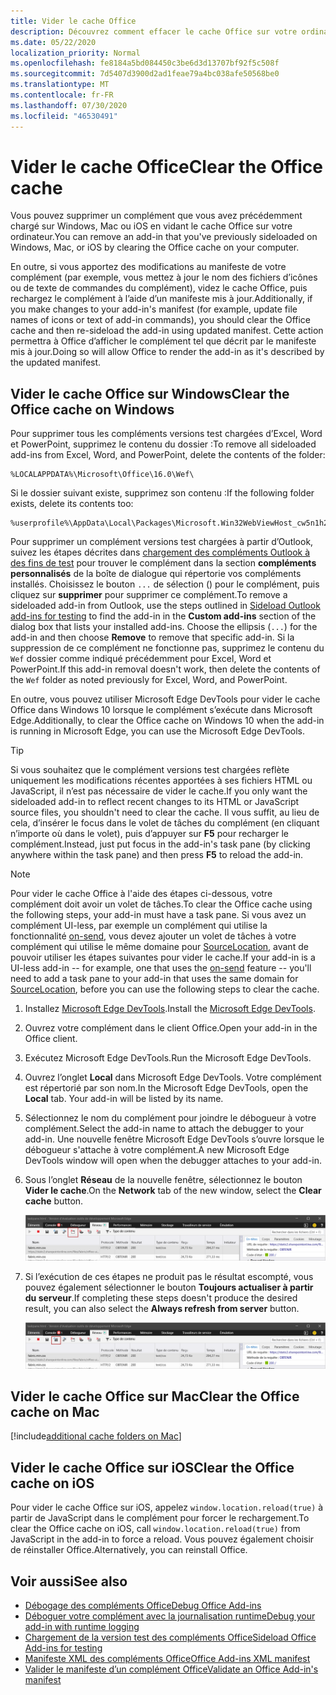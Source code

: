 ```yaml
---
title: Vider le cache Office
description: Découvrez comment effacer le cache Office sur votre ordinateur.
ms.date: 05/22/2020
localization_priority: Normal
ms.openlocfilehash: fe8184a5bd084450c3be6d3d13707bf92f5c508f
ms.sourcegitcommit: 7d5407d3900d2ad1feae79a4bc038afe50568be0
ms.translationtype: MT
ms.contentlocale: fr-FR
ms.lasthandoff: 07/30/2020
ms.locfileid: "46530491"
---
```

# <a name="clear-the-office-cache"></a><span data-ttu-id="a067d-103">Vider le cache Office</span><span class="sxs-lookup"><span data-stu-id="a067d-103">Clear the Office cache</span></span>

<span data-ttu-id="a067d-104">Vous pouvez supprimer un complément que vous avez précédemment chargé sur Windows, Mac ou iOS en vidant le cache Office sur votre ordinateur.</span><span class="sxs-lookup"><span data-stu-id="a067d-104">You can remove an add-in that you've previously sideloaded on Windows, Mac, or iOS by clearing the Office cache on your computer.</span></span>

<span data-ttu-id="a067d-105">En outre, si vous apportez des modifications au manifeste de votre complément (par exemple, vous mettez à jour le nom des fichiers d’icônes ou de texte de commandes du complément), videz le cache Office, puis rechargez le complément à l’aide d’un manifeste mis à jour.</span><span class="sxs-lookup"><span data-stu-id="a067d-105">Additionally, if you make changes to your add-in's manifest (for example, update file names of icons or text of add-in commands), you should clear the Office cache and then re-sideload the add-in using updated manifest.</span></span> <span data-ttu-id="a067d-106">Cette action permettra à Office d’afficher le complément tel que décrit par le manifeste mis à jour.</span><span class="sxs-lookup"><span data-stu-id="a067d-106">Doing so will allow Office to render the add-in as it's described by the updated manifest.</span></span>

## <a name="clear-the-office-cache-on-windows"></a><span data-ttu-id="a067d-107">Vider le cache Office sur Windows</span><span class="sxs-lookup"><span data-stu-id="a067d-107">Clear the Office cache on Windows</span></span>

<span data-ttu-id="a067d-108">Pour supprimer tous les compléments versions test chargées d’Excel, Word et PowerPoint, supprimez le contenu du dossier :</span><span class="sxs-lookup"><span data-stu-id="a067d-108">To remove all sideloaded add-ins from Excel, Word, and PowerPoint, delete the contents of the folder:</span></span>

```
%LOCALAPPDATA%\Microsoft\Office\16.0\Wef\
```

<span data-ttu-id="a067d-109">Si le dossier suivant existe, supprimez son contenu :</span><span class="sxs-lookup"><span data-stu-id="a067d-109">If the following folder exists, delete its contents too:</span></span>

```
%userprofile%\AppData\Local\Packages\Microsoft.Win32WebViewHost_cw5n1h2txyewy\AC\#!123\INetCache\
```

<span data-ttu-id="a067d-110">Pour supprimer un complément versions test chargées à partir d’Outlook, suivez les étapes décrites dans [chargement des compléments Outlook à des fins de test](../outlook/sideload-outlook-add-ins-for-testing.md) pour trouver le complément dans la section **compléments personnalisés** de la boîte de dialogue qui répertorie vos compléments installés. Choisissez le bouton `...` de sélection () pour le complément, puis cliquez sur **supprimer** pour supprimer ce complément.</span><span class="sxs-lookup"><span data-stu-id="a067d-110">To remove a sideloaded add-in from Outlook, use the steps outlined in [Sideload Outlook add-ins for testing](../outlook/sideload-outlook-add-ins-for-testing.md) to find the add-in in the **Custom add-ins** section of the dialog box that lists your installed add-ins. Choose the ellipsis (`...`) for the add-in and then choose **Remove** to remove that specific add-in.</span></span> <span data-ttu-id="a067d-111">Si la suppression de ce complément ne fonctionne pas, supprimez le contenu du `Wef` dossier comme indiqué précédemment pour Excel, Word et PowerPoint.</span><span class="sxs-lookup"><span data-stu-id="a067d-111">If this add-in removal doesn't work, then delete the contents of the `Wef` folder as noted previously for Excel, Word, and PowerPoint.</span></span>

<span data-ttu-id="a067d-112">En outre, vous pouvez utiliser Microsoft Edge DevTools pour vider le cache Office dans Windows 10 lorsque le complément s’exécute dans Microsoft Edge.</span><span class="sxs-lookup"><span data-stu-id="a067d-112">Additionally, to clear the Office cache on Windows 10 when the add-in is running in Microsoft Edge, you can use the Microsoft Edge DevTools.</span></span>

> [!TIP]
> <span data-ttu-id="a067d-113">Si vous souhaitez que le complément versions test chargées reflète uniquement les modifications récentes apportées à ses fichiers HTML ou JavaScript, il n’est pas nécessaire de vider le cache.</span><span class="sxs-lookup"><span data-stu-id="a067d-113">If you only want the sideloaded add-in to reflect recent changes to its HTML or JavaScript source files, you shouldn't need to clear the cache.</span></span> <span data-ttu-id="a067d-114">Il vous suffit, au lieu de cela, d’insérer le focus dans le volet de tâches du complément (en cliquant n’importe où dans le volet), puis d’appuyer sur **F5** pour recharger le complément.</span><span class="sxs-lookup"><span data-stu-id="a067d-114">Instead, just put focus in the add-in's task pane (by clicking anywhere within the task pane) and then press **F5** to reload the add-in.</span></span>

> [!NOTE]
> <span data-ttu-id="a067d-115">Pour vider le cache Office à l'aide des étapes ci-dessous, votre complément doit avoir un volet de tâches.</span><span class="sxs-lookup"><span data-stu-id="a067d-115">To clear the Office cache using the following steps, your add-in must have a task pane.</span></span> <span data-ttu-id="a067d-116">Si vous avez un complément UI-less, par exemple un complément qui utilise la fonctionnalité [on-send](../outlook/outlook-on-send-addins.md), vous devez ajouter un volet de tâches à votre complément qui utilise le même domaine pour [SourceLocation](../reference/manifest/sourcelocation.md), avant de pouvoir utiliser les étapes suivantes pour vider le cache.</span><span class="sxs-lookup"><span data-stu-id="a067d-116">If your add-in is a UI-less add-in -- for example, one that uses the [on-send](../outlook/outlook-on-send-addins.md) feature -- you'll need to add a task pane to your add-in that uses the same domain for [SourceLocation](../reference/manifest/sourcelocation.md), before you can use the following steps to clear the cache.</span></span>

1. <span data-ttu-id="a067d-117">Installez [Microsoft Edge DevTools](https://www.microsoft.com/p/microsoft-edge-devtools-preview/9mzbfrmz0mnj).</span><span class="sxs-lookup"><span data-stu-id="a067d-117">Install the [Microsoft Edge DevTools](https://www.microsoft.com/p/microsoft-edge-devtools-preview/9mzbfrmz0mnj).</span></span>

2. <span data-ttu-id="a067d-118">Ouvrez votre complément dans le client Office.</span><span class="sxs-lookup"><span data-stu-id="a067d-118">Open your add-in in the Office client.</span></span>

3. <span data-ttu-id="a067d-119">Exécutez Microsoft Edge DevTools.</span><span class="sxs-lookup"><span data-stu-id="a067d-119">Run the Microsoft Edge DevTools.</span></span>

4. <span data-ttu-id="a067d-120">Ouvrez l’onglet **Local** dans Microsoft Edge DevTools. Votre complément est répertorié par son nom.</span><span class="sxs-lookup"><span data-stu-id="a067d-120">In the Microsoft Edge DevTools, open the **Local** tab. Your add-in will be listed by its name.</span></span>

5. <span data-ttu-id="a067d-121">Sélectionnez le nom du complément pour joindre le débogueur à votre complément.</span><span class="sxs-lookup"><span data-stu-id="a067d-121">Select the add-in name to attach the debugger to your add-in.</span></span> <span data-ttu-id="a067d-122">Une nouvelle fenêtre Microsoft Edge DevTools s’ouvre lorsque le débogueur s'attache à votre complément.</span><span class="sxs-lookup"><span data-stu-id="a067d-122">A new Microsoft Edge DevTools window will open when the debugger attaches to your add-in.</span></span>

6. <span data-ttu-id="a067d-123">Sous l’onglet **Réseau** de la nouvelle fenêtre, sélectionnez le bouton **Vider le cache**.</span><span class="sxs-lookup"><span data-stu-id="a067d-123">On the **Network** tab of the new window, select the **Clear cache** button.</span></span>

    ![Capture d’écran Microsoft Edge DevTools avec le bouton Vider le cache mis en évidence](../images/edge-devtools-clear-cache.png)

7. <span data-ttu-id="a067d-125">Si l’exécution de ces étapes ne produit pas le résultat escompté, vous pouvez également sélectionner le bouton **Toujours actualiser à partir du serveur**.</span><span class="sxs-lookup"><span data-stu-id="a067d-125">If completing these steps doesn't produce the desired result, you can also select the **Always refresh from server** button.</span></span>

    ![Capture d’écran Microsoft Edge DevTools avec le bouton Toujours actualiser à partir du serveur mis en évidence](../images/edge-devtools-refresh-from-server.png)

## <a name="clear-the-office-cache-on-mac"></a><span data-ttu-id="a067d-127">Vider le cache Office sur Mac</span><span class="sxs-lookup"><span data-stu-id="a067d-127">Clear the Office cache on Mac</span></span>

[!include[additional cache folders on Mac](../includes/mac-cache-folders.md)]

## <a name="clear-the-office-cache-on-ios"></a><span data-ttu-id="a067d-128">Vider le cache Office sur iOS</span><span class="sxs-lookup"><span data-stu-id="a067d-128">Clear the Office cache on iOS</span></span>

<span data-ttu-id="a067d-129">Pour vider le cache Office sur iOS, appelez `window.location.reload(true)` à partir de JavaScript dans le complément pour forcer le rechargement.</span><span class="sxs-lookup"><span data-stu-id="a067d-129">To clear the Office cache on iOS, call `window.location.reload(true)` from JavaScript in the add-in to force a reload.</span></span> <span data-ttu-id="a067d-130">Vous pouvez également choisir de réinstaller Office.</span><span class="sxs-lookup"><span data-stu-id="a067d-130">Alternatively, you can reinstall Office.</span></span>

## <a name="see-also"></a><span data-ttu-id="a067d-131">Voir aussi</span><span class="sxs-lookup"><span data-stu-id="a067d-131">See also</span></span>

- [<span data-ttu-id="a067d-132">Débogage des compléments Office</span><span class="sxs-lookup"><span data-stu-id="a067d-132">Debug Office Add-ins</span></span>](debug-add-ins-using-f12-developer-tools-on-windows-10.md)
- [<span data-ttu-id="a067d-133">Déboguer votre complément avec la journalisation runtime</span><span class="sxs-lookup"><span data-stu-id="a067d-133">Debug your add-in with runtime logging</span></span>](runtime-logging.md)
- [<span data-ttu-id="a067d-134">Chargement de la version test des compléments Office</span><span class="sxs-lookup"><span data-stu-id="a067d-134">Sideload Office Add-ins for testing</span></span>](sideload-office-add-ins-for-testing.md)
- [<span data-ttu-id="a067d-135">Manifeste XML des compléments Office</span><span class="sxs-lookup"><span data-stu-id="a067d-135">Office Add-ins XML manifest</span></span>](../develop/add-in-manifests.md)
- [<span data-ttu-id="a067d-136">Valider le manifeste d’un complément Office</span><span class="sxs-lookup"><span data-stu-id="a067d-136">Validate an Office Add-in's manifest</span></span>](troubleshoot-manifest.md)
